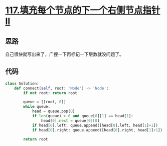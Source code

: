 # [117.填充每个节点的下一个右侧节点指针II](https://leetcode-cn.com/problems/populating-next-right-pointers-in-each-node-ii/)

## 思路
自己很快就写出来了，广搜一下再标记一下层数就没问题了。

## 代码
```python
class Solution:
    def connect(self, root: 'Node') -> 'Node':
        if not root: return root

        queue = [[root, 0]]
        while queue:
            head = queue.pop(0)
            if len(queue) > 0 and queue[0][1] == head[1]:
                head[0].next = queue[0][0]
            if head[0].left: queue.append([head[0].left, head[1]+1])
            if head[0].right: queue.append([head[0].right, head[1]+1])
        
        return root
```
